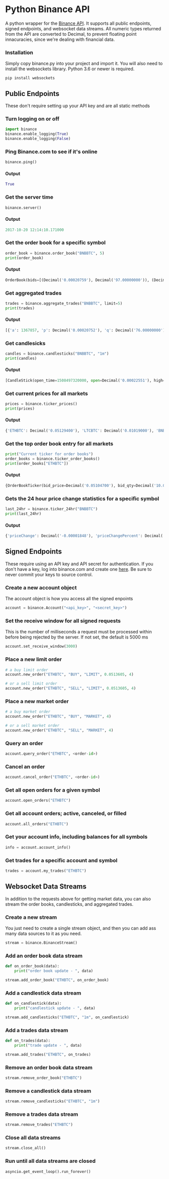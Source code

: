 # Python Binance API
A python wrapper for the [Binance API](https://www.binance.com/restapipub.html).
It supports all public endpoints, signed endpoints, and websocket data streams.
All numeric types returned from the API are converted to Decimal, to prevent
floating point innacuracies, since we're dealing with financial data.

### Installation
Simply copy binance.py into your project and import it.
You will also need to install the websockets library. Python 3.6 or newer is required.
```
pip install websockets  
```

## Public Endpoints
These don't require setting up your API key and are all static methods

### Turn logging on or off
```python
import binance
binance.enable_logging(True)
binance.enable_logging(False)
```

### Ping Binance.com to see if it's online
```python
binance.ping()
```
#### Output
```python
True
```


### Get the server time
```python
binance.server()
```
#### Output
```python
2017-10-20 12:14:10.171000
```


### Get the order book for a specific symbol
```python
order_book = binance.order_book("BNBBTC", 5)
print(order_book)
```
#### Output
```python
OrderBook(bids=[(Decimal('0.00020759'), Decimal('97.00000000')), (Decimal('0.00020750'), Decimal('550.00000000')), (Decimal('0.00020702'), Decimal('50.00000000')), (Decimal('0.00020677'), Decimal('64.00000000')), (Decimal('0.00020669'), Decimal('5.00000000'))], asks=[(Decimal('0.00020799'), Decimal('1200.00000000')), (Decimal('0.00020800'), Decimal('10055.00000000')), (Decimal('0.00021083'), Decimal('5141.00000000')), (Decimal('0.00021084'), Decimal('7.00000000')), (Decimal('0.00021297'), Decimal('836.00000000'))])
```


### Get aggregated trades
```python
trades = binance.aggregate_trades("BNBBTC", limit=5)
print(trades)
```
#### Output
```python
[{'a': 1367857, 'p': Decimal('0.00020752'), 'q': Decimal('76.00000000'), 'f': 1501629, 'l': 1501629, 'T': 1508527146843, 'm': True, 'M': True}, {'a': 1367858, 'p': Decimal('0.00020795'), 'q': Decimal('16.00000000'), 'f': 1501630, 'l': 1501630, 'T': 1508527182319, 'm': False, 'M': True}, {'a': 1367859, ...
```


### Get candlesicks
```python
candles = binance.candlesticks("BNBBTC", "1m")
print(candles)
```
#### Output
```python
[CandleStick(open_time=1508497320000, open=Decimal('0.00022551'), high=Decimal('0.00022551'), low=Decimal('0.00022551'), close=Decimal('0.00022551'), volume=Decimal('14.00000000'), close_time=1508497379999, quote_asset_volume=Decimal('0.00315714'), trade_count=1, taker_buy_base_quote_vol=Decimal('0E-8'), taker_buy_quote_asset_vol=Decimal('0E-8')), CandleStick(open_time=1508497380000,...
```


### Get current prices for all markets
```python
prices = binance.ticker_prices()
print(prices)
```
#### Output
```python
{'ETHBTC': Decimal('0.05129400'), 'LTCBTC': Decimal('0.01019000'), 'BNBBTC': Decimal('0.00020800'), 'NEOBTC': Decimal('0.00474300'),...
```


### Get the top order book entry for all markets
```python
print("Current ticker for order books")
order_books = binance.ticker_order_books()
print(order_books["ETHBTC"])
```

#### Output
```python
{OrderBookTicker(bid_price=Decimal('0.05104700'), bid_qty=Decimal('10.00000000'), ask_price=Decimal('0.05135500'), ask_qty=Decimal('15.00000000'))}
```


### Gets the 24 hour price change statistics for a specific symbol
```python
last_24hr = binance.ticker_24hr("BNBBTC")
print(last_24hr)
```
#### Output
```python
{'priceChange': Decimal('-0.00001848'), 'priceChangePercent': Decimal('-8.177'), 'weightedAvgPrice': Decimal('0.00022479'), 'prevClosePrice': Decimal('0.00022600'), 'lastPrice': Decimal('0.00020752'), 'lastQty': Decimal('81.00000000'), 'bidPrice': Decimal('0.00020751'), 'bidQty': Decimal('267.00000000'), 'askPrice': Decimal('0.00020798'), 'askQty': Decimal('315.00000000'), 'openPrice': Decimal('0.00022600'), 'highPrice': Decimal('0.00023987'), 'lowPrice': Decimal('0.00020750'), 'volume': Decimal('1098837.00000000'), 'quoteVolume': Decimal('247.01269419'), 'openTime': 1508441273823, 'closeTime': 1508527673823, 'firstId': 1494258, 'lastId': 1501663, 'count': 7406}
```


## Signed Endpoints
These require using an API key and API secret for authentication.
If you don't have a key, log into binance.com and create one [here](https://www.binance.com/userCenter/createApi.html]).
Be sure to never commit your keys to source control.

### Create a new account object
The account object is how you access all the signed enpoints
```python
account = binance.Account("<api_key>", "<secret_key>")
```


### Set the receive window for all signed requests
This is the number of milliseconds a request must be processed within before being rejected by the server. If not set, the default is 5000 ms
```python
account.set_receive_window(3000)
```


### Place a new limit order
```python
# a buy limit order
account.new_order("ETHBTC", "BUY", "LIMIT", 0.0513605, 4)

# or a sell limit order
account.new_order("ETHBTC", "SELL", "LIMIT", 0.0513605, 4)
```


### Place a new market order
```python
# a buy market order
account.new_order("ETHBTC", "BUY", "MARKET", 4)

# or a sell market order
account.new_order("ETHBTC", "SELL", "MARKET", 4)
```


### Query an order
```python
account.query_order("ETHBTC", <order-id>)
```


### Cancel an order
```python
account.cancel_order("ETHBTC", <order-id>)
```


### Get all open orders for a given symbol
```python
account.open_orders("ETHBTC")
```


### Get all account orders; active, canceled, or filled
```python
account.all_orders("ETHBTC")
```


### Get your account info, including balances for all symbols
```python
info = account.account_info()
```


### Get trades for a specific account and symbol
```python
trades = account.my_trades("ETHBTC")
```


## Websocket Data Streams
In addition to the requests above for getting market data, you can also stream
the order books, candlesticks, and aggregated trades.


### Create a new stream
You just need to create a single stream object, and then you can add ass many data sources to it as you need.
```python
stream = binance.BinanceStream()
```


### Add an order book data stream
```python
def on_order_book(data):
    print("order book update - ", data)

stream.add_order_book("ETHBTC", on_order_book)
```


### Add a candlestick data stream
```python
def on_candlestick(data):
    print("candlestick update - ", data)

stream.add_candlesticks("ETHBTC", "1m", on_candlestick)
```


### Add a trades data stream
```python
def on_trades(data):
    print("trade update - ", data)

stream.add_trades("ETHBTC", on_trades)
```


### Remove an order book data stream
```python
stream.remove_order_book("ETHBTC")
```


### Remove a candlestick data stream
```python
stream.remove_candlesticks("ETHBTC", "1m")
```


### Remove a trades data stream
```python
stream.remove_trades("ETHBTC")
```


### Close all data streams
```python
stream.close_all()
```


### Run until all data streams are closed
```python
asyncio.get_event_loop().run_forever()
```